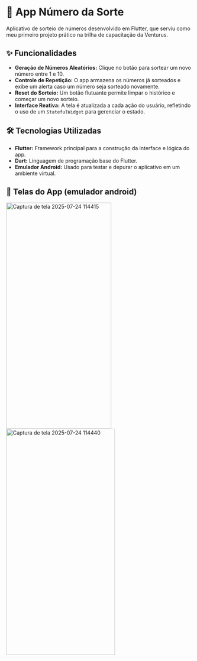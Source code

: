# 🎲 App Número da Sorte

Aplicativo de sorteio de números desenvolvido em Flutter, que serviu como meu primeiro projeto prático na trilha de capacitação da Venturus.

## ✨ Funcionalidades

- **Geração de Números Aleatórios:** Clique no botão para sortear um novo número entre 1 e 10.
- **Controle de Repetição:** O app armazena os números já sorteados e exibe um alerta caso um número seja sorteado novamente.
- **Reset do Sorteio:** Um botão flutuante permite limpar o histórico e começar um novo sorteio.
- **Interface Reativa:** A tela é atualizada a cada ação do usuário, refletindo o uso de um `StatefulWidget` para gerenciar o estado.

## 🛠️ Tecnologias Utilizadas

- **Flutter:** Framework principal para a construção da interface e lógica do app.
- **Dart:** Linguagem de programação base do Flutter.
- **Emulador Android:** Usado para testar e depurar o aplicativo em um ambiente virtual.

## 📱 Telas do App (emulador android)

<img width="284" height="612" alt="Captura de tela 2025-07-24 114415" src="https://github.com/user-attachments/assets/704db350-41db-4d63-bcaa-e16e21cc3a78" />
<img width="294" height="612" alt="Captura de tela 2025-07-24 114440" src="https://github.com/user-attachments/assets/d1055d13-a711-445b-bbbd-c1a6e261ed28" />
